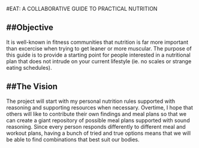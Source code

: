 #EAT: A COLLABORATIVE GUIDE TO PRACTICAL NUTRITION

##Objective
-----------
It is well-known in fitness communities that nutrition is far more important than excercise when trying to get leaner or more muscular. The purpose of this guide is to provide a starting point for people interested in a nutritional plan that does not intrude on your current lifestyle (ie. no scales or strange eating schedules).

##The Vision
------------
The project will start with my personal nutrition rules supported with reasoning and supporting resources when necessary. Overtime, I hope that others will like to contribute their own findings and meal plans so that we can create a giant repository of possible meal plans supported with sound reasoning. Since every person responds differently to different meal and workout plans, having a bunch of tried and true options means that we will be able to find combinations that best suit our bodies. 
